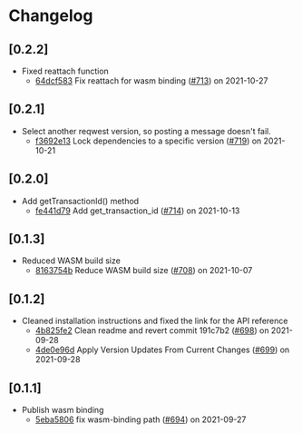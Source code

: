 # Changelog

## \[0.2.2]

- Fixed reattach function
  - [64dcf583](https://github.com/iotaledger/iota.rs/commit/64dcf583fc53b2e6ad80103ee3aaf2485dfee51c) Fix reattach for wasm binding ([#713](https://github.com/iotaledger/iota.rs/pull/713)) on 2021-10-27

## \[0.2.1]

- Select another reqwest version, so posting a message doesn't fail.
  - [f3692e13](https://github.com/iotaledger/iota.rs/commit/f3692e1385aa5e45b61e6222f738415af0a264ba) Lock dependencies to a specific version ([#719](https://github.com/iotaledger/iota.rs/pull/719)) on 2021-10-21

## \[0.2.0]

- Add getTransactionId() method
  - [fe441d79](https://github.com/iotaledger/iota.rs/commit/fe441d791450ee77d10bfd842ff7e250c971dfca) Add get_transaction_id ([#714](https://github.com/iotaledger/iota.rs/pull/714)) on 2021-10-13

## \[0.1.3]

- Reduced WASM build size
  - [8163754b](https://github.com/iotaledger/iota.rs/commit/8163754be208c24471e45e66020b0cd333ecb0dc) Reduce WASM build size ([#708](https://github.com/iotaledger/iota.rs/pull/708)) on 2021-10-07

## \[0.1.2]

- Cleaned installation instructions and fixed the link for the API reference
  - [4b825fe2](https://github.com/iotaledger/iota.rs/commit/4b825fe271f3eb6fd07fd59d7087c144290b68e8) Clean readme and revert commit 191c7b2 ([#698](https://github.com/iotaledger/iota.rs/pull/698)) on 2021-09-28
  - [4de0e96d](https://github.com/iotaledger/iota.rs/commit/4de0e96dd399886c4de10b0846d429b3389755ab) Apply Version Updates From Current Changes ([#699](https://github.com/iotaledger/iota.rs/pull/699)) on 2021-09-28

## \[0.1.1]

- Publish wasm binding
  - [5eba5806](https://github.com/iotaledger/iota.rs/commit/5eba5806840d652f77aac5f1845c9e3801729b9f) fix wasm-binding path ([#694](https://github.com/iotaledger/iota.rs/pull/694)) on 2021-09-27
